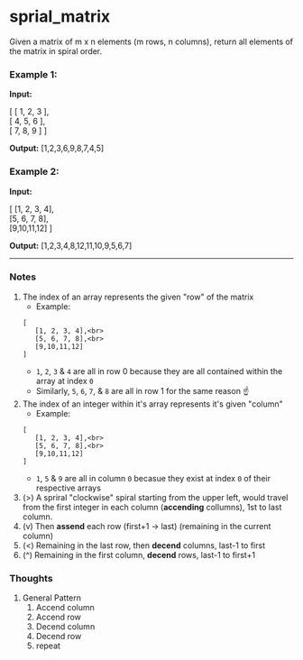 # sprial_matrix

Given a matrix of m x n elements (m rows, n columns), return all elements of the matrix in spiral order.

### Example 1:

**Input:**

[
 [ 1, 2, 3 ],<br>
 [ 4, 5, 6 ],<br>
 [ 7, 8, 9 ]
]

**Output:** [1,2,3,6,9,8,7,4,5]

### Example 2:

**Input:**

[
  [1, 2, 3, 4],<br>
  [5, 6, 7, 8],<br>
  [9,10,11,12]
]

**Output:** [1,2,3,4,8,12,11,10,9,5,6,7]

---

### Notes

1. The index of an array represents the given "row" of the matrix
   - Example:
    ```
    [
       [1, 2, 3, 4],<br>
       [5, 6, 7, 8],<br>
       [9,10,11,12]
    ]
    ```
   - `1`, `2`, `3` & `4` are all in row 0 because they are all contained within the array at index `0`
   - Similarly, `5`, `6`, `7`, & `8` are all in row 1 for the same reason ☝️
1. The index of an integer within it's array represents it's given "column"
   - Example:
    ```
    [
       [1, 2, 3, 4],<br>
       [5, 6, 7, 8],<br>
       [9,10,11,12]
    ]
    ```
   - `1`, `5` & `9` are all in column `0` becasue they exist at index `0` of their respective arrays
1. (>) A spriral "clockwise" spiral starting from the upper left, would travel from the first integer in each column (**accending** collumns), 1st to last column.
2. (v) Then **assend** each row (first+1 -> last) (remaining in the current column)
3. (<) Remaining in the last row, then **decend** columns, last-1 to first
2. (^) Remaining in the first column, **decend** rows, last-1 to first+1

### Thoughts
1. General Pattern
   1. Accend column
   1. Accend row
   1. Decend column
   1. Decend row
   1. repeat
   
